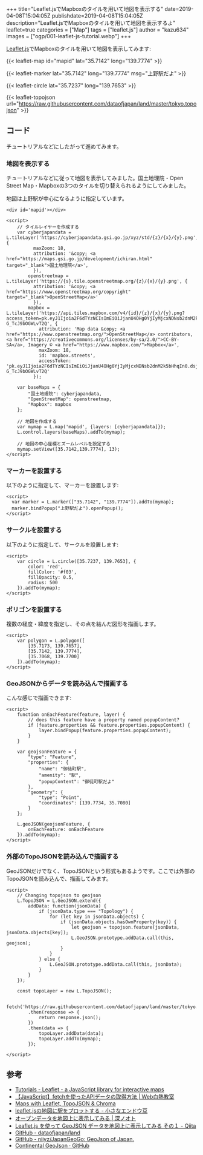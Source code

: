 +++
title="Leaflet.jsでMapboxのタイルを用いて地図を表示する"
date=2019-04-08T15:04:05Z
publishdate=2019-04-08T15:04:05Z
description="Leaflet.jsでMapboxのタイルを用いて地図を表示するよ"
leaflet=true
categories = ["Map"]
tags = ["leaflet.js"]
author = "kazu634"
images = ["ogp/001-leaflet-js-tutorial.webp"]
+++

[Leaflet.js](https://leafletjs.com/)でMapboxのタイルを用いて地図を表示してみます:

{{< leaflet-map id="mapid" lat="35.7142" long="139.7774" >}}

{{< leaflet-marker lat="35.7142" long="139.7774" msg="上野駅だよ" >}}

{{< leaflet-circle lat="35.7237" long="139.7653" >}}

<script>
	var polygon = L.polygon([
	    [35.7173, 139.7657],
	    [35.7142, 139.7774],
	    [35.7068, 139.7700]
	]).addTo(mymap);
</script>

<script>
	function onEachFeature(feature, layer) {
	    // does this feature have a property named popupContent?
	    if (feature.properties && feature.properties.popupContent) {
	        layer.bindPopup(feature.properties.popupContent);
	    }
	}

	var geojsonFeature = {
	    "type": "Feature",
	    "properties": {
	        "name": "御徒町駅",
	        "amenity": "駅",
	        "popupContent": "御徒町駅だよ"
	    },
	    "geometry": {
	        "type": "Point",
	        "coordinates": [139.7734, 35.7080]
	    }
	};

	L.geoJSON(geojsonFeature, {
	    onEachFeature: onEachFeature
	}).addTo(mymap);
</script>

<script>
	function onEachFeature(feature, layer) {
	    // does this feature have a property named popupContent?
	    if (feature.properties && feature.properties.popupContent) {
	        layer.bindPopup(feature.properties.popupContent);
	    }
	}

	var geojsonFeature = {
	    "type": "Feature",
	    "properties": {
	        "name": "御徒町駅",
	        "amenity": "駅",
	        "popupContent": "御徒町駅だよ"
	    },
	    "geometry": {
	        "type": "Point",
	        "coordinates": [139.7734, 35.7080]
	    }
	};

	L.geoJSON(geojsonFeature, {
	    onEachFeature: onEachFeature
	}).addTo(mymap);
</script>

{{< leaflet-topojson url="https://raw.githubusercontent.com/dataofjapan/land/master/tokyo.topojson" >}}

## コード
チュートリアルなどにしたがって進めてみます。

### 地図を表示する
チュートリアルなどに従って地図を表示してみました。国土地理院・Open Street Map・Mapboxの3つのタイルを切り替えられるようにしてみました。

地図は上野駅が中心になるように指定しています。

```
<div id='mapid'></div>

<script>
	// タイルレイヤーを作成する
	var cyberjapandata = L.tileLayer('https://cyberjapandata.gsi.go.jp/xyz/std/{z}/{x}/{y}.png', {
		  maxZoom: 18,
		  attribution: '&copy; <a href="https://maps.gsi.go.jp/development/ichiran.html" target="_blank">国土地理院</a>',
		  }),
		openstreetmap = L.tileLayer('https://{s}.tile.openstreetmap.org/{z}/{x}/{y}.png', {
		  attribution: '&copy; <a href="https://www.openstreetmap.org/copyright" target="_blank">OpenStreetMap</a>'
		  }),
		mapbox = L.tileLayer('https://api.tiles.mapbox.com/v4/{id}/{z}/{x}/{y}.png?access_token=pk.eyJ1Ijoia2F6dTYzNCIsImEiOiJjanU4OHg0YjIyMjcxNDNsb2dnM2k5bHhqIn0.dsjWTh-G_TcJ9bOGWLvT2Q', {
		    attribution: 'Map data &copy; <a href="https://www.openstreetmap.org/">OpenStreetMap</a> contributors, <a href="https://creativecommons.org/licenses/by-sa/2.0/">CC-BY-SA</a>, Imagery © <a href="https://www.mapbox.com/">Mapbox</a>',
		    maxZoom: 18,
		    id: 'mapbox.streets',
		    accessToken: 'pk.eyJ1Ijoia2F6dTYzNCIsImEiOiJjanU4OHg0YjIyMjcxNDNsb2dnM2k5bHhqIn0.dsjWTh-G_TcJ9bOGWLvT2Q'
		  });

	var baseMaps = {
	    "国土地理院": cyberjapandata,
	    "OpenStreetMap": openstreetmap,
	    "Mapbox": mapbox
	};

	// 地図を作成する
	var mymap = L.map('mapid', {layers: [cyberjapandata]});
	L.control.layers(baseMaps).addTo(mymap);

	// 地図の中心座標とズームレベルを設定する
	mymap.setView([35.7142,139.7774], 13);
</script>
```

### マーカーを設置する
以下のように指定して、マーカーを設置します:

```
<script>
  var marker = L.marker(["35.7142", "139.7774"]).addTo(mymap);
  marker.bindPopup("上野駅だよ").openPopup();
</script>
```

### サークルを設置する
以下のように指定して、サークルを設置します:

```
<script>
	var circle = L.circle([35.7237, 139.7653], {
	    color: 'red',
	    fillColor: '#f03',
	    fillOpacity: 0.5,
	    radius: 500
	}).addTo(mymap);
</script>
```

### ポリゴンを設置する
複数の経度・緯度を指定し、その点を結んだ図形を描画します。

```
<script>
	var polygon = L.polygon([
	    [35.7173, 139.7657],
	    [35.7142, 139.7774],
	    [35.7068, 139.7700]
	]).addTo(mymap);
</script>
```

### GeoJSONからデータを読み込んで描画する
こんな感じで描画できます:

```
<script>
	function onEachFeature(feature, layer) {
	    // does this feature have a property named popupContent?
	    if (feature.properties && feature.properties.popupContent) {
	        layer.bindPopup(feature.properties.popupContent);
	    }
	}

	var geojsonFeature = {
	    "type": "Feature",
	    "properties": {
	        "name": "御徒町駅",
	        "amenity": "駅",
	        "popupContent": "御徒町駅だよ"
	    },
	    "geometry": {
	        "type": "Point",
	        "coordinates": [139.7734, 35.7080]
	    }
	};

	L.geoJSON(geojsonFeature, {
	    onEachFeature: onEachFeature
	}).addTo(mymap);
</script>
```

### 外部のTopoJSONを読み込んで描画する
GeoJSONだけでなく、TopoJSONという形式もあるようです。ここでは外部のTopoJSONを読み込んで、描画してみます。

```
<script>
	// Changing topojson to geojson
	L.TopoJSON = L.GeoJSON.extend({
		addData: function(jsonData) {
			if (jsonData.type === "Topology") {
				for (let key in jsonData.objects) {
					if (jsonData.objects.hasOwnProperty(key)) {
						let geojson = topojson.feature(jsonData, jsonData.objects[key]);
						L.GeoJSON.prototype.addData.call(this, geojson);
					}
				}
			} else {
				L.GeoJSON.prototype.addData.call(this, jsonData);
			}
		}
	});

	const topoLayer = new L.TopoJSON();

	fetch('https://raw.githubusercontent.com/dataofjapan/land/master/tokyo.topojson')
		.then(response => {
			return response.json();
		})
		.then(data => {
			topoLayer.addData(data);
			topoLayer.addTo(mymap);
		});

</script>
```

## 参考
- [Tutorials - Leaflet - a JavaScript library for interactive maps](https://leafletjs.com/examples.html)
- [【JavaScript】fetchを使ったAPIデータの取得方法 | Web白熱教室](https://tsuyopon.xyz/2019/01/05/how-to-use-the-fetch-api-in-js/)
- [Maps with Leaflet,  TopoJSON &amp; Chroma](http://blog.webkid.io/maps-with-leaflet-and-topojson/)
- [leaflet.jsの地図に駅をプロットする - 小さなエンドウ豆](http://h-piiice16.hatenablog.com/entry/2017/06/11/104155)
- [オープンデータを地図上に表示してみる | 深ノオト](http://www.inqsite.net/weblog/4538/)
- [Leaflet.js を使って GeoJSON データを地図上に表示してみる その１ - Qiita](https://qiita.com/sin164/items/1ed25130fa5a1de00ea8)
- [GitHub - dataofjapan/land](https://github.com/dataofjapan/land)
- [GitHub - niiyz/JapanGeoGo: GeoJson of Japan.](https://github.com/niiyz/JapanGeoGo)
- [Continental GeoJson · GitHub](https://gist.github.com/cmunns/76fb72646a68202e6bde)


